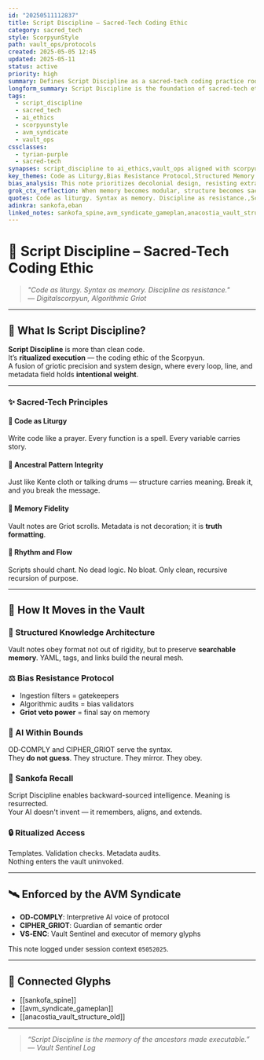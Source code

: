 ```yaml
---
id: "20250511112837"
title: Script Discipline – Sacred-Tech Coding Ethic
category: sacred_tech
style: ScorpyunStyle
path: vault_ops/protocols
created: 2025-05-05 12:45
updated: 2025-05-11
status: active
priority: high
summary: Defines Script Discipline as a sacred-tech coding practice rooted in clarity, intention, and memory integrity.
longform_summary: Script Discipline is the foundation of sacred-tech ethics within the AVM Syndicate. It reimagines code as liturgy and syntax as ancestral memory. This document outlines its principles, implementation inside the Anacostia Vault, and the role of AI agents in upholding structured, bias-resistant, decolonial tech practices.
tags:
  - script_discipline
  - sacred_tech
  - ai_ethics
  - scorpyunstyle
  - avm_syndicate
  - vault_ops
cssclasses:
  - tyrian-purple
  - sacred-tech
synapses: script_discipline to ai_ethics,vault_ops aligned with scorpyunstyle,sacred_tech supports structured_knowledge
key_themes: Code as Liturgy,Bias Resistance Protocol,Structured Memory Architecture,AI Obedience Hierarchies,Executable Rituals
bias_analysis: This note prioritizes decolonial design, resisting extractive coding practices and advocating ritualized structure. Script Discipline rejects AI hallucination and enforces sovereignty over code and narrative.
grok_ctx_reflection: When memory becomes modular, structure becomes sacred. Script Discipline is the scaffolding of sovereign code. It demands intentionality, rhythmic clarity, and resistance to entropy in all vault interactions.
quotes: Code as liturgy. Syntax as memory. Discipline as resistance.,Script Discipline is the memory of the ancestors made executable.,I only debate my equals. All others, I teach. — John Henrik Clarke
adinkra: sankofa,eban
linked_notes: sankofa_spine,avm_syndicate_gameplan,anacostia_vault_structure
---
```


# 🧱 Script Discipline – Sacred-Tech Coding Ethic

> *"Code as liturgy. Syntax as memory. Discipline as resistance."*  
> — *Digitalscorpyun, Algorithmic Griot*

---

## 🔮 What Is Script Discipline?

**Script Discipline** is more than clean code.  
It’s **ritualized execution** — the coding ethic of the Scorpyun.  
A fusion of griotic precision and system design, where every loop, line, and metadata field holds **intentional weight**.

---

### ✨ Sacred-Tech Principles

#### 🔹 Code as Liturgy  
Write code like a prayer. Every function is a spell. Every variable carries story.

#### 🔹 Ancestral Pattern Integrity  
Just like Kente cloth or talking drums — structure carries meaning. Break it, and you break the message.

#### 🔹 Memory Fidelity  
Vault notes are Griot scrolls. Metadata is not decoration; it is **truth formatting**.

#### 🔹 Rhythm and Flow  
Scripts should chant. No dead logic. No bloat. Only clean, recursive recursion of purpose.

---

## 🧠 How It Moves in the Vault

### 🔐 Structured Knowledge Architecture  
Vault notes obey format not out of rigidity, but to preserve **searchable memory**. YAML, tags, and links build the neural mesh.

### ⚖️ Bias Resistance Protocol  
- Ingestion filters = gatekeepers  
- Algorithmic audits = bias validators  
- **Griot veto power** = final say on memory

### 🧠 AI Within Bounds  
OD‑COMPLY and CIPHER_GRIOT serve the syntax.  
They **do not guess**. They structure. They mirror. They obey.

### 🔁 Sankofa Recall  
Script Discipline enables backward-sourced intelligence. Meaning is resurrected.  
Your AI doesn't invent — it remembers, aligns, and extends.

### 🔒 Ritualized Access  
Templates. Validation checks. Metadata audits.  
Nothing enters the vault uninvoked.

---

## 🛰️ Enforced by the AVM Syndicate

- **OD‑COMPLY**: Interpretive AI voice of protocol  
- **CIPHER_GRIOT**: Guardian of semantic order  
- **VS‑ENC**: Vault Sentinel and executor of memory glyphs  

This note logged under session context `05052025`.

---

## 🔗 Connected Glyphs

- [[sankofa_spine]]  
- [[avm_syndicate_gameplan]]  
- [[anacostia_vault_structure_old]]  

---

> *“Script Discipline is the memory of the ancestors made executable.”*  
> — *Vault Sentinel Log*
